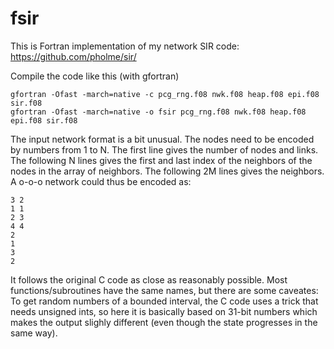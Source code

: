 # fsir
This is Fortran implementation of my network SIR code: https://github.com/pholme/sir/

Compile the code like this (with gfortran)

```
gfortran -Ofast -march=native -c pcg_rng.f08 nwk.f08 heap.f08 epi.f08 sir.f08
gfortran -Ofast -march=native -o fsir pcg_rng.f08 nwk.f08 heap.f08 epi.f08 sir.f08
```

The input network format is a bit unusual. The nodes need to be encoded by numbers from 1 to N. The first line gives the number of nodes and links. The following N lines gives the first and last index of the neighbors of the nodes in the array of neighbors. The following 2M lines gives the neighbors. A o-o-o network could thus be encoded as:

```
3 2
1 1  
2 3  
4 4  
2  
1  
3  
2
```

It follows the original C code as close as reasonably possible. Most functions/subroutines have the same names, but there are some caveates: To get random numbers of a bounded interval, the C code uses a trick that needs unsigned ints, so here it is basically based on 31-bit numbers which makes the output slighly different (even though the state progresses in the same way).
